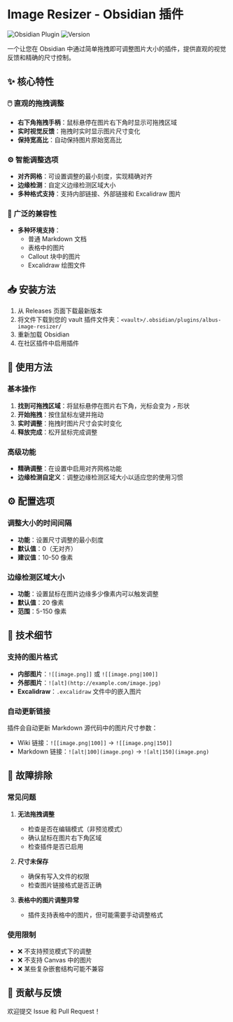 # Image Resizer - Obsidian 插件

![Obsidian Plugin](https://img.shields.io/badge/Obsidian-Plugin-blue?logo=obsidian)
![Version](https://img.shields.io/badge/Version-0.2-green)

一个让您在 Obsidian 中通过简单拖拽即可调整图片大小的插件，提供直观的视觉反馈和精确的尺寸控制。

## ✨ 核心特性

### 🖱️ 直观的拖拽调整
- **右下角拖拽手柄**：鼠标悬停在图片右下角时显示可拖拽区域
- **实时视觉反馈**：拖拽时实时显示图片尺寸变化
- **保持宽高比**：自动保持图片原始宽高比

### ⚙️ 智能调整选项
- **对齐网格**：可设置调整的最小刻度，实现精确对齐
- **边缘检测**：自定义边缘检测区域大小
- **多种格式支持**：支持内部链接、外部链接和 Excalidraw 图片

### 🎯 广泛的兼容性
- **多种环境支持**：
  - 普通 Markdown 文档
  - 表格中的图片
  - Callout 块中的图片
  - Excalidraw 绘图文件

## 📥 安装方法


1. 从 Releases 页面下载最新版本
2. 将文件下载到您的 vault 插件文件夹：`<vault>/.obsidian/plugins/albus-image-resizer/`
3. 重新加载 Obsidian
4. 在社区插件中启用插件

## 🚀 使用方法

### 基本操作
1. **找到可拖拽区域**：将鼠标悬停在图片右下角，光标会变为 `↗` 形状
2. **开始拖拽**：按住鼠标左键并拖动
3. **实时调整**：拖拽时图片尺寸会实时变化
4. **释放完成**：松开鼠标完成调整

### 高级功能
- **精确调整**：在设置中启用对齐网格功能
- **边缘检测自定义**：调整边缘检测区域大小以适应您的使用习惯

## ⚙️ 配置选项

### 调整大小的时间间隔
- **功能**：设置尺寸调整的最小刻度
- **默认值**：0（无对齐）
- **建议值**：10-50 像素

### 边缘检测区域大小
- **功能**：设置鼠标在图片边缘多少像素内可以触发调整
- **默认值**：20 像素
- **范围**：5-150 像素

## 🔧 技术细节

### 支持的图片格式
- **内部图片**：`![[image.png]]` 或 `![[image.png|100]]`
- **外部图片**：`![alt](http://example.com/image.jpg)`
- **Excalidraw**：`.excalidraw` 文件中的嵌入图片

### 自动更新链接
插件会自动更新 Markdown 源代码中的图片尺寸参数：
- Wiki 链接：`![[image.png|100]]` → `![[image.png|150]]`
- Markdown 链接：`![alt|100](image.png)` → `![alt|150](image.png)`

## 🐛 故障排除

### 常见问题
1. **无法拖拽调整**
   - 检查是否在编辑模式（非预览模式）
   - 确认鼠标在图片右下角区域
   - 检查插件是否已启用

2. **尺寸未保存**
   - 确保有写入文件的权限
   - 检查图片链接格式是否正确

3. **表格中的图片调整异常**
   - 插件支持表格中的图片，但可能需要手动调整格式

### 使用限制
- ❌ 不支持预览模式下的调整
- ❌ 不支持 Canvas 中的图片
- ❌ 某些复杂嵌套结构可能不兼容


## 🤝 贡献与反馈

欢迎提交 Issue 和 Pull Request！
